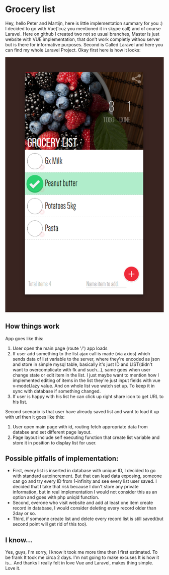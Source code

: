 # Grocery list

Hey, hello Peter and Martijn, here is little implementation summary for you :)
I decided to go with Vue('cuz you mentioned it in skype call) and of course Laravel.
Here on github I created two not so usual branches, Master is just website with VUE implementation, that don't work completly withou server but is there for informative purposes. Second is Called Laravel and here you can find my whole Laravel Project.
Okay first here is how it looks:

![Grocery App](/graphics/final.png)

## How things work

App goes like this:
1. User open the main page (route '/') app loads
1. If user add something to the list ajax call is made (via axios) which sends data of list variable to the server, where they're encoded as json and store in simple mysql table, basically it's just ID and LIST(didn't want to overcomplicate with fk and such...), same goes when user change state or edit item in the list. I just maybe want to mention how I implemented editing of items in the list they're just input fields with vue v-model.lazy value. And on whole list vue watch set up. To keep it in sync with database if something changed.
1. If user is happy with his list he can click up right share icon to get URL to his list.

Second scenario is that user have already saved list and want to load it up with url then it goes like this:
1. User open main page with id, routing fetch appropriate data from databse and set different page layout.
1. Page layout include self executing function that create list variable and store it in position to display list for user.

## Possible pitfalls of implementation:

* First, every list is inserted in database with unique ID, I decided to go with standard autoincrement. But that can lead data exposing, someone can go and try every ID from 1-infinity and see every list user saved. I decided that I take that risk because I don't store any private information, but in real implementation I would not consider this as an option and goes with php uniqid function.
* Second, everone who visit website and add at least one item create record in database, I would consider deleting every record older than 2day or so.
* Third, if someone create list and delete every record list is still saved(but second point will get rid of this too).

## I know...
Yes, guys, I'm sorry, I know it took me more time then I first estimated. To be frank It took me circa 2 days. I'm not going to make excuses It is how it is... And thanks I really felt in love Vue and Laravel, makes thing simple. Love it.
